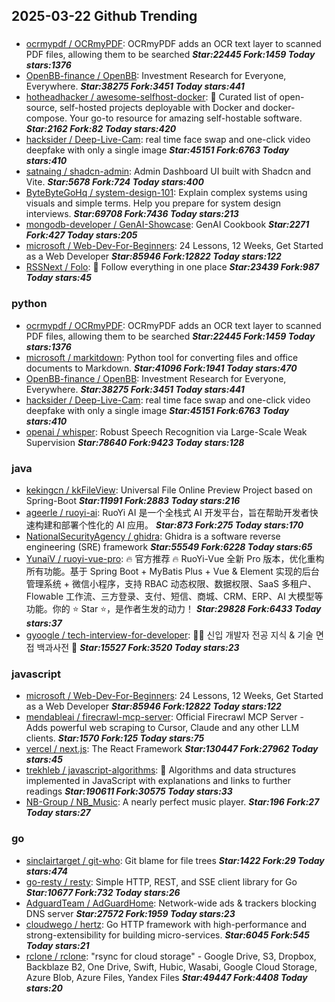 ## 2025-03-22 Github Trending

### 
* [ocrmypdf / OCRmyPDF](https://github.com/ocrmypdf/OCRmyPDF): OCRmyPDF adds an OCR text layer to scanned PDF files, allowing them to be searched ***Star:22445 Fork:1459 Today stars:1376***
* [OpenBB-finance / OpenBB](https://github.com/OpenBB-finance/OpenBB): Investment Research for Everyone, Everywhere. ***Star:38275 Fork:3451 Today stars:441***
* [hotheadhacker / awesome-selfhost-docker](https://github.com/hotheadhacker/awesome-selfhost-docker): 🚀 Curated list of open-source, self-hosted projects deployable with Docker and docker-compose. Your go-to resource for amazing self-hostable software. ***Star:2162 Fork:82 Today stars:420***
* [hacksider / Deep-Live-Cam](https://github.com/hacksider/Deep-Live-Cam): real time face swap and one-click video deepfake with only a single image ***Star:45151 Fork:6763 Today stars:410***
* [satnaing / shadcn-admin](https://github.com/satnaing/shadcn-admin): Admin Dashboard UI built with Shadcn and Vite. ***Star:5678 Fork:724 Today stars:400***
* [ByteByteGoHq / system-design-101](https://github.com/ByteByteGoHq/system-design-101): Explain complex systems using visuals and simple terms. Help you prepare for system design interviews. ***Star:69708 Fork:7436 Today stars:213***
* [mongodb-developer / GenAI-Showcase](https://github.com/mongodb-developer/GenAI-Showcase): GenAI Cookbook ***Star:2271 Fork:427 Today stars:205***
* [microsoft / Web-Dev-For-Beginners](https://github.com/microsoft/Web-Dev-For-Beginners): 24 Lessons, 12 Weeks, Get Started as a Web Developer ***Star:85946 Fork:12822 Today stars:122***
* [RSSNext / Folo](https://github.com/RSSNext/Folo): 🧡 Follow everything in one place ***Star:23439 Fork:987 Today stars:45***

### python
* [ocrmypdf / OCRmyPDF](https://github.com/ocrmypdf/OCRmyPDF): OCRmyPDF adds an OCR text layer to scanned PDF files, allowing them to be searched ***Star:22445 Fork:1459 Today stars:1376***
* [microsoft / markitdown](https://github.com/microsoft/markitdown): Python tool for converting files and office documents to Markdown. ***Star:41096 Fork:1941 Today stars:470***
* [OpenBB-finance / OpenBB](https://github.com/OpenBB-finance/OpenBB): Investment Research for Everyone, Everywhere. ***Star:38275 Fork:3451 Today stars:441***
* [hacksider / Deep-Live-Cam](https://github.com/hacksider/Deep-Live-Cam): real time face swap and one-click video deepfake with only a single image ***Star:45151 Fork:6763 Today stars:410***
* [openai / whisper](https://github.com/openai/whisper): Robust Speech Recognition via Large-Scale Weak Supervision ***Star:78640 Fork:9423 Today stars:128***

### java
* [kekingcn / kkFileView](https://github.com/kekingcn/kkFileView): Universal File Online Preview Project based on Spring-Boot ***Star:11991 Fork:2883 Today stars:216***
* [ageerle / ruoyi-ai](https://github.com/ageerle/ruoyi-ai): RuoYi AI 是一个全栈式 AI 开发平台，旨在帮助开发者快速构建和部署个性化的 AI 应用。 ***Star:873 Fork:275 Today stars:170***
* [NationalSecurityAgency / ghidra](https://github.com/NationalSecurityAgency/ghidra): Ghidra is a software reverse engineering (SRE) framework ***Star:55549 Fork:6228 Today stars:65***
* [YunaiV / ruoyi-vue-pro](https://github.com/YunaiV/ruoyi-vue-pro): 🔥 官方推荐 🔥 RuoYi-Vue 全新 Pro 版本，优化重构所有功能。基于 Spring Boot + MyBatis Plus + Vue & Element 实现的后台管理系统 + 微信小程序，支持 RBAC 动态权限、数据权限、SaaS 多租户、Flowable 工作流、三方登录、支付、短信、商城、CRM、ERP、AI 大模型等功能。你的 ⭐️ Star ⭐️，是作者生发的动力！ ***Star:29828 Fork:6433 Today stars:37***
* [gyoogle / tech-interview-for-developer](https://github.com/gyoogle/tech-interview-for-developer): 👶🏻 신입 개발자 전공 지식 & 기술 면접 백과사전 📖 ***Star:15527 Fork:3520 Today stars:23***

### javascript
* [microsoft / Web-Dev-For-Beginners](https://github.com/microsoft/Web-Dev-For-Beginners): 24 Lessons, 12 Weeks, Get Started as a Web Developer ***Star:85946 Fork:12822 Today stars:122***
* [mendableai / firecrawl-mcp-server](https://github.com/mendableai/firecrawl-mcp-server): Official Firecrawl MCP Server - Adds powerful web scraping to Cursor, Claude and any other LLM clients. ***Star:1570 Fork:125 Today stars:75***
* [vercel / next.js](https://github.com/vercel/next.js): The React Framework ***Star:130447 Fork:27962 Today stars:45***
* [trekhleb / javascript-algorithms](https://github.com/trekhleb/javascript-algorithms): 📝 Algorithms and data structures implemented in JavaScript with explanations and links to further readings ***Star:190611 Fork:30575 Today stars:33***
* [NB-Group / NB_Music](https://github.com/NB-Group/NB_Music): A nearly perfect music player. ***Star:196 Fork:27 Today stars:27***

### go
* [sinclairtarget / git-who](https://github.com/sinclairtarget/git-who): Git blame for file trees ***Star:1422 Fork:29 Today stars:474***
* [go-resty / resty](https://github.com/go-resty/resty): Simple HTTP, REST, and SSE client library for Go ***Star:10677 Fork:732 Today stars:26***
* [AdguardTeam / AdGuardHome](https://github.com/AdguardTeam/AdGuardHome): Network-wide ads & trackers blocking DNS server ***Star:27572 Fork:1959 Today stars:23***
* [cloudwego / hertz](https://github.com/cloudwego/hertz): Go HTTP framework with high-performance and strong-extensibility for building micro-services. ***Star:6045 Fork:545 Today stars:21***
* [rclone / rclone](https://github.com/rclone/rclone): "rsync for cloud storage" - Google Drive, S3, Dropbox, Backblaze B2, One Drive, Swift, Hubic, Wasabi, Google Cloud Storage, Azure Blob, Azure Files, Yandex Files ***Star:49447 Fork:4408 Today stars:20***
